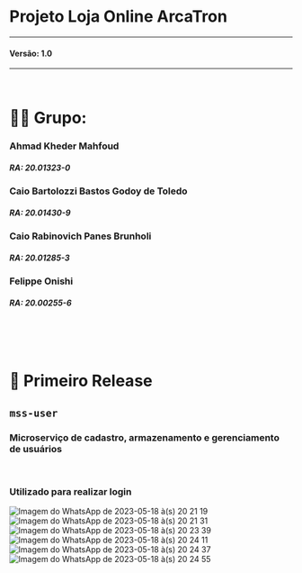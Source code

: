 # Projeto Loja Online ArcaTron
---
#### Versão: 1.0
---

<br/>

# 👨‍💻 Grupo:
### Ahmad Kheder Mahfoud  
##### RA: 20.01323-0
### Caio Bartolozzi Bastos Godoy de Toledo
##### RA: 20.01430-9
### Caio Rabinovich Panes Brunholi
##### RA: 20.01285-3
### Felippe Onishi 
##### RA: 20.00255-6

<br/>
<br/>
<br/>

# 🚀 Primeiro Release
## `mss-user`
### Microserviço de cadastro, armazenamento e gerenciamento de usuários

<br/>

### Utilizado para realizar login
![Imagem do WhatsApp de 2023-05-18 à(s) 20 21 19](https://github.com/IMT-ArcaTron/ProjetoLojaOnline/assets/100366691/75447eb7-c394-4d27-8aad-776ad994c92a)
![Imagem do WhatsApp de 2023-05-18 à(s) 20 21 31](https://github.com/IMT-ArcaTron/ProjetoLojaOnline/assets/100366691/fa09b4e8-6736-4072-abd1-973239d118eb)
![Imagem do WhatsApp de 2023-05-18 à(s) 20 23 39](https://github.com/IMT-ArcaTron/ProjetoLojaOnline/assets/100366691/1ffb10d3-7555-4bee-84c8-ab55263225af)
![Imagem do WhatsApp de 2023-05-18 à(s) 20 24 11](https://github.com/IMT-ArcaTron/ProjetoLojaOnline/assets/100366691/21b9210a-732b-42ef-aa62-5980f62b0d33)
![Imagem do WhatsApp de 2023-05-18 à(s) 20 24 37](https://github.com/IMT-ArcaTron/ProjetoLojaOnline/assets/100366691/95c0a7b1-48ca-449b-ac37-77bd1db9d8d2)
![Imagem do WhatsApp de 2023-05-18 à(s) 20 24 55](https://github.com/IMT-ArcaTron/ProjetoLojaOnline/assets/100366691/6f44eada-f4d2-4234-bedc-1c54cd8c675d)
